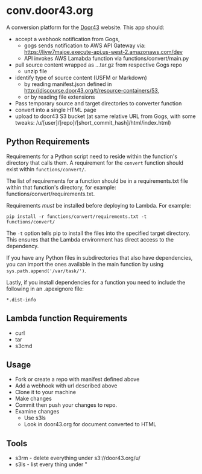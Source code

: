 # conv.door43.org

A conversion platform for the [Door43](http://door43.org) website.
This app should:

 * accept a webhook notification from Gogs,
   * gogs sends notification to AWS API Gateway via: https://livw7majoe.execute-api.us-west-2.amazonaws.com/dev
   * API invokes AWS Lamabda function via functions/convert/main.py
 * pull source content wrapped as ...tar.gz  from respective Gogs repo
   * unzip file
 * identify type of source content (USFM or Markdown) 
   * by reading manifest.json defined in http://discourse.door43.org/t/resource-containers/53, 
   * or by reading file extensions
 * Pass temporary source and target directories to converter function
 * convert into a single HTML page
 * upload to door43 S3 bucket (at same relative URL from Gogs, with some tweaks: /u/[user]/[repo]/[short_commit_hash]/html/index.html)


## Python Requirements

Requirements for a Python script need to reside within the function's directory that calls them.  A requirement for the `convert` function should exist within `functions/convert/`.

The list of requirements for a function should be in a requirements.txt file within that function's directory, for example: functions/convert/requirements.txt.

Requirements *must* be installed before deploying to Lambda.  For example:

    pip install -r functions/convert/requirements.txt -t functions/convert/

The `-t` option tells pip to install the files into the specified target directory.  This ensures that the Lambda environment has direct access to the dependency.

If you have any Python files in subdirectories that also have dependencies, you can import the ones available in the main function by using `sys.path.append('/var/task/')`.

Lastly, if you install dependencies for a function you need to include the following in an .apexignore file:

    *.dist-info

## Lambda function Requirements
* curl
* tar
* s3cmd

## Usage

* Fork or create a repo with manifest defined above
* Add a webhook with url described above
* Clone it to your machine
* Make changes
* Commit then push your changes to repo.
* Examine changes 
  * Use s3ls <key>  
  * Look in door43.org for document converted to HTML

## Tools

* s3rm <key>  -  delete everything under s3://door43.org/u/<key>
* s3ls <key>  -  list every thing under           "        <key>


